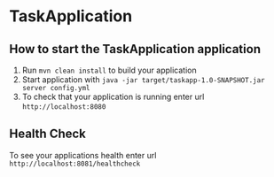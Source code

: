 # TaskApplication

How to start the TaskApplication application
---

1. Run `mvn clean install` to build your application
1. Start application with `java -jar target/taskapp-1.0-SNAPSHOT.jar server config.yml`
1. To check that your application is running enter url `http://localhost:8080`

Health Check
---

To see your applications health enter url `http://localhost:8081/healthcheck`
